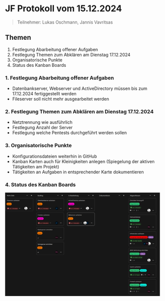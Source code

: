 # JF Protokoll vom 15.12.2024

> Teilnehmer: Lukas Oschmann, Jannis Vavritsas

## Themen

1. Festlegung Abarbeitung offener Aufgaben
2. Festlegung Themen zum Abklären am Dienstag 17.12.2024
3. Organisatorische Punkte
4. Status des Kanban Boards

### 1. Festlegung Abarbeitung offener Aufgaben

- Datenbankserver, Webserver und ActiveDirectory müssen bis zum 17.12.2024 fertiggestellt werden
- Fileserver soll nicht mehr ausgearbeitet werden

### 2. Festlegung Themen zum Abklären am Dienstag 17.12.2024

- Netztrennung wie ausführlich
- Festlegung Anzahl der Server
- Festlegung welche Pentests durchgeführt werden sollen

### 3. Organisatorische Punkte

- Konfigurationsdateien weiterhin in GitHub
- Kanban Karten auch für Kleinigkeiten anlegen (Spiegelung der aktiven Tätigkeiten am Projekt)
- Tätigkeiten an Aufgaben in entsprechender Karte dokumentieren

### 4. Status des Kanban Boards
![Aktuelles Kanbanboard](Kanbanboard_15122024.png)